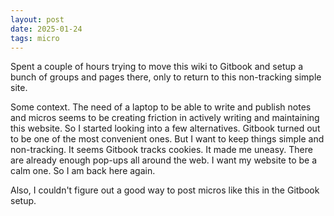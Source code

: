 ```yaml
---
layout: post
date: 2025-01-24
tags: micro
---
```


Spent a couple of hours trying to move this wiki to Gitbook and setup a bunch of groups and pages there, only to return to this non-tracking simple site.

Some context. The need of a laptop to be able to write and publish notes and micros seems to be creating friction in actively writing and maintaining this website. So I started looking into a few alternatives. Gitbook turned out to be one of the most convenient ones. But I want to keep things simple and non-tracking. It seems Gitbook tracks cookies. It made me uneasy. There are already enough pop-ups all around the web. I want my website to be a calm one. So I am back here again.

Also, I couldn't figure out a good way to post micros like this in the Gitbook setup.